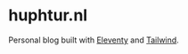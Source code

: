 # huphtur.nl
Personal blog built with [Eleventy](https://www.11ty.dev/) and [Tailwind](https://tailwindcss.com/).
